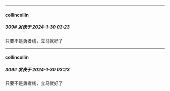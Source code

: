 
*****

####  collincollin  
##### 309#       发表于 2024-1-30 03:23

只要不是勇者线，立马就好了


*****

####  collincollin  
##### 309#       发表于 2024-1-30 03:23

只要不是勇者线，立马就好了

